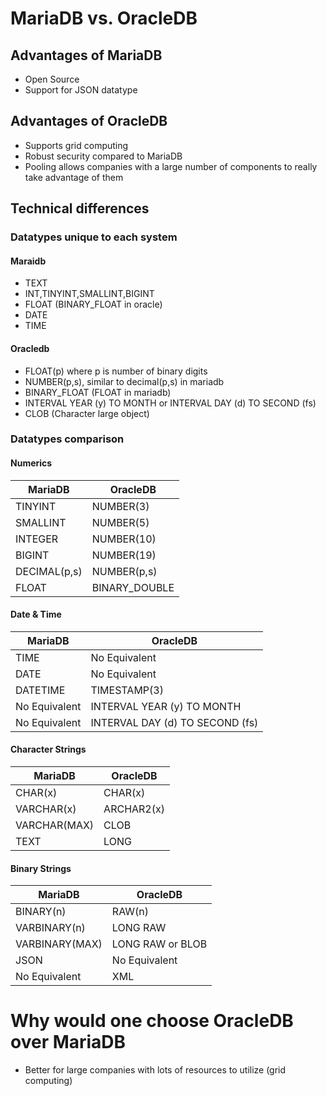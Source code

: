 # MariaDB vs. OracleDB
## Advantages of MariaDB
* Open Source
* Support for JSON datatype

## Advantages of OracleDB
* Supports grid computing
* Robust security compared to MariaDB
* Pooling allows companies with a large number of components to really take advantage of them
## Technical differences
### Datatypes unique to each system
#### Maraidb
* TEXT
* INT,TINYINT,SMALLINT,BIGINT
* FLOAT (BINARY_FLOAT in oracle)
* DATE
* TIME
#### Oracledb
* FLOAT(p) where p is number of binary digits
* NUMBER(p,s), similar to decimal(p,s) in mariadb
* BINARY_FLOAT (FLOAT in mariadb)
* INTERVAL YEAR (y) TO MONTH or INTERVAL DAY (d) TO SECOND (fs)
* CLOB (Character large object)
### Datatypes comparison
#### Numerics

| MariaDB | OracleDB |
|----------|---------|
| TINYINT  |NUMBER(3)|
| SMALLINT |NUMBER(5)|
| INTEGER  |NUMBER(10)|
|BIGINT | NUMBER(19)|
|DECIMAL(p,s)| NUMBER(p,s)|
| FLOAT | BINARY_DOUBLE|
#### Date & Time

|MariaDB | OracleDB|
|--------|---------|
|TIME|No Equivalent|
|DATE|No Equivalent|
|DATETIME| TIMESTAMP(3)|
|No Equivalent|INTERVAL YEAR (y) TO MONTH|
|No Equivalent|INTERVAL DAY (d) TO SECOND (fs)|

#### Character Strings

|MariaDB | OracleDB|
|--------|---------|
|CHAR(x) | CHAR(x) |
|VARCHAR(x)| ARCHAR2(x)|
|VARCHAR(MAX)|CLOB|
|TEXT|LONG|
#### Binary Strings

|MariaDB | OracleDB|
|--------|---------|
|BINARY(n)|RAW(n)|
|VARBINARY(n)|LONG RAW|
|VARBINARY(MAX)|LONG RAW or BLOB|
|JSON|No Equivalent|
|No Equivalent|XML|

# Why would one choose OracleDB over MariaDB
* Better for large companies with lots of resources to utilize (grid computing)
